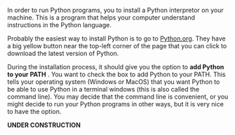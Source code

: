 In order to run Python programs, you to install a Python interpretor on your machine. This is a program that helps your computer understand instructions in the Python language. 

Probably the easiest way to install Python is to go to [Python.org](https://www.python.org/downloads/). 
They have a big yellow button near the top-left corner of the page that you can click to download the latest version of Python.

During the installation process, it should give you the option to **add Python to your PATH** . You want to check the box to add Python to your PATH. 
This tells your operating system (Windows or MacOS) that you want Python to be able to use Python in a terminal windows (this is also called the command line). 
You may decide that the command line is convenient, or you might decide to run your Python programs in other ways, but it is very nice to have the option. 

**UNDER CONSTRUCTION**
